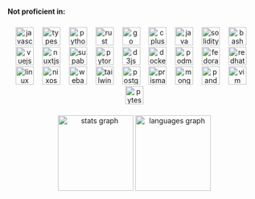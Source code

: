 <h4 align="left">Not proficient in:</h4>

###

<div align="center">
  <img src="https://skillicons.dev/icons?i=js" height="36" alt="javascript logo"  />
  <img width="9" />
  <img src="https://skillicons.dev/icons?i=ts" height="36" alt="typescript logo"  />
  <img width="9" />
  <img src="https://skillicons.dev/icons?i=py" height="36" alt="python logo"  />
  <img width="9" />
  <img src="https://skillicons.dev/icons?i=rust" height="36" alt="rust logo"  />
  <img width="9" />
  <img src="https://skillicons.dev/icons?i=go" height="36" alt="go logo"  />
  <img width="9" />
  <img src="https://skillicons.dev/icons?i=cpp" height="36" alt="cplusplus logo"  />
  <img width="9" />
  <img src="https://skillicons.dev/icons?i=java" height="36" alt="java logo"  />
  <img width="9" />
  <img src="https://skillicons.dev/icons?i=solidity" height="36" alt="solidity logo"  />
  <img width="9" />
  <img src="https://skillicons.dev/icons?i=bash" height="36" alt="bash logo"  />
  <img width="9" />
  <img src="https://skillicons.dev/icons?i=vue" height="36" alt="vuejs logo"  />
  <img width="9" />
  <img src="https://skillicons.dev/icons?i=nuxtjs" height="36" alt="nuxtjs logo"  />
  <img width="9" />
  <img src="https://skillicons.dev/icons?i=supabase" height="36" alt="supabase logo"  />
  <img width="9" />
  <img src="https://skillicons.dev/icons?i=pytorch" height="36" alt="pytorch logo"  />
  <img width="9" />
  <img src="https://skillicons.dev/icons?i=d3" height="36" alt="d3js logo"  />
  <img width="9" />
  <img src="https://skillicons.dev/icons?i=docker" height="36" alt="docker logo"  />
  <img width="9" />
  <img src="https://cdn.jsdelivr.net/gh/devicons/devicon/icons/podman/podman-original.svg" height="36" alt="podman logo"  />
  <img width="9" />
  <img src="https://cdn.simpleicons.org/fedora/51A2DA" height="36" alt="fedora logo"  />
  <img width="9" />
  <img src="https://cdn.jsdelivr.net/gh/devicons/devicon/icons/redhat/redhat-original.svg" height="36" alt="redhat logo"  />
  <img width="9" />
  <img src="https://cdn.jsdelivr.net/gh/devicons/devicon/icons/linux/linux-original.svg" height="36" alt="linux logo"  />
  <img width="9" />
  <img src="https://cdn.jsdelivr.net/gh/devicons/devicon/icons/nixos/nixos-original.svg" height="36" alt="nixos logo"  />
  <img width="9" />
  <img src="https://skillicons.dev/icons?i=wasm" height="36" alt="webassembly logo"  />
  <img width="9" />
  <img src="https://skillicons.dev/icons?i=tailwind" height="36" alt="tailwindcss logo"  />
  <img width="9" />
  <img src="https://skillicons.dev/icons?i=postgres" height="36" alt="postgresql logo"  />
  <img width="9" />
  <img src="https://skillicons.dev/icons?i=prisma" height="36" alt="prisma logo"  />
  <img width="9" />
  <img src="https://skillicons.dev/icons?i=mongodb" height="36" alt="mongodb logo"  />
  <img width="9" />
  <img src="https://cdn.jsdelivr.net/gh/devicons/devicon/icons/pandas/pandas-original.svg" height="36" alt="pandas logo"  />
  <img width="9" />
  <img src="https://skillicons.dev/icons?i=vim" height="36" alt="vim logo"  />
  <img width="9" />
  <img src="https://cdn.jsdelivr.net/gh/devicons/devicon/icons/pytest/pytest-original.svg" height="36" alt="pytest logo"  />
</div>

###

<p align="left"></p>

###

<div align="center">
  <img src="https://github-readme-stats.vercel.app/api?username=zkssh&hide_title=false&hide_rank=false&show_icons=true&include_all_commits=true&count_private=true&disable_animations=false&theme=dracula&locale=en&hide_border=false&order=1" height="150" alt="stats graph"  />
  <img src="https://github-readme-stats.vercel.app/api/top-langs?username=zkssh&locale=en&hide_title=false&layout=compact&card_width=320&langs_count=5&theme=dracula&hide_border=false&order=2" height="150" alt="languages graph"  />
</div>

###
